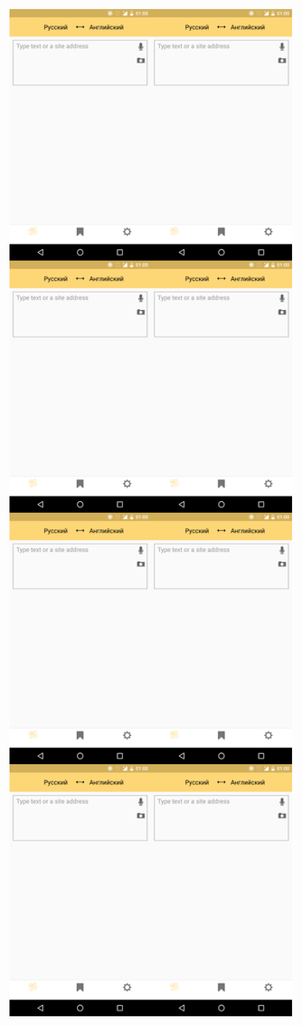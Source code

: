 <img src="screenshots/screenshot_start_translator.png" 
alt="screenshot_start_translator.png" width="250x" height="whatever" align=left>

<img src="screenshots/screenshot_start_translator.png" 
alt="screenshot_start_translator.png" width="250x" height="whatever" align=left>

<img src="screenshots/screenshot_start_translator.png" 
alt="screenshot_start_translator.png" width="250x" height="whatever" align=left>

<img src="screenshots/screenshot_start_translator.png" 
alt="screenshot_start_translator.png" width="250x" height="whatever" align=left>

<img src="screenshots/screenshot_start_translator.png" 
alt="screenshot_start_translator.png" width="250x" height="whatever" align=left>

<img src="screenshots/screenshot_start_translator.png" 
alt="screenshot_start_translator.png" width="250x" height="whatever" align=left>

<img src="screenshots/screenshot_start_translator.png" 
alt="screenshot_start_translator.png" width="250x" height="whatever" align=left>

<img src="screenshots/screenshot_start_translator.png" 
alt="screenshot_start_translator.png" width="250x" height="whatever" align=left>